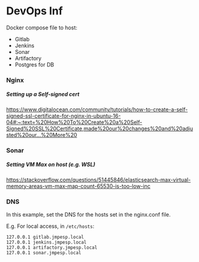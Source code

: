 # DevOps Inf

Docker compose file to host:

* Gitlab
* Jenkins
* Sonar
* Artifactory
* Postgres for DB

### Nginx

##### Setting up a Self-signed cert
https://www.digitalocean.com/community/tutorials/how-to-create-a-self-signed-ssl-certificate-for-nginx-in-ubuntu-16-04#:~:text=%20How%20To%20Create%20a%20Self-Signed%20SSL%20Certificate,made%20our%20changes%20and%20adjusted%20our...%20More%20


### Sonar

##### Setting VM Max on host (e.g. WSL)
https://stackoverflow.com/questions/51445846/elasticsearch-max-virtual-memory-areas-vm-max-map-count-65530-is-too-low-inc

### DNS

In this example, set the DNS for the hosts set in the nginx.conf file.

E.g. For local access, in `/etc/hosts`:

```
127.0.0.1 gitlab.jmpesp.local
127.0.0.1 jenkins.jmpesp.local
127.0.0.1 artifactory.jmpesp.local
127.0.0.1 sonar.jmpesp.local
```

